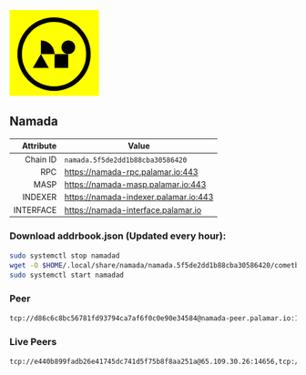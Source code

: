 ![Logo](https://raw.githubusercontent.com/Pa1amar/mainnets/refs/heads/main/namada/logo.png)
## Namada
| Attribute | Value |
|----------:|-------|
| Chain ID         | `namada.5f5de2dd1b88cba30586420` |
| RPC  | https://namada-rpc.palamar.io:443 |
| MASP  | https://namada-masp.palamar.io:443 |
| INDEXER | https://namada-indexer.palamar.io:443 |
| INTERFACE | https://namada-interface.palamar.io |

### Download addrbook.json (Updated every hour):
```bash
sudo systemctl stop namadad
wget -O $HOME/.local/share/namada/namada.5f5de2dd1b88cba30586420/cometbft/config/addrbook.json https://storage.palamar.io/mainnet/namada/addrbook.json
sudo systemctl start namadad
```
### Peer
```bash
tcp://d86c6c8bc56781fd93794ca7af6f0c0e90e34584@namada-peer.palamar.io:16656
```











### Live Peers
```
tcp://e440b899fadb26e41745dc741d5f75b8f8aa251a@65.109.30.26:14656,tcp://d83cd082b8973644e381fad9421ca29fb50fe059@65.108.73.189:20400,tcp://4fc1398cb721afd3e73a00281b13d5fec0ce7566@138.201.221.23:26656,tcp://f599bec873183d371ae22f89195d3ced22dda2f3@46.4.29.231:5000,tcp://86238829d64fe2fa5b4337ca90926f9ec56445f2@193.35.57.185:36656,tcp://a6c18cc83e7b0755abf57bc7ac59d0496de5cf27@64.120.114.5:20056,tcp://20d302d5cf8e85ef8c9f8c38d0c5e87d5f3620a6@34.13.128.48:26656,tcp://04f840d09db8d7c409cecb963f37485200904423@93.159.130.40:28656,tcp://509f1e843cf881650a4151aa804ddd7a7188e88f@195.201.197.246:32656,tcp://35bea1f9d7a2f34ac093ae361c6876b328d8cf20@172.161.145.12:26656,tcp://1cb0c9813db48396b31976443a1cd88b73e0fb05@95.216.78.215:26656,tcp://04affb50117ef548cbf7d1ddb1e6416dec0645ae@65.108.75.179:14656,tcp://e461529f0cfc2520dbad23d402906924fef602f9@65.109.26.242:26656
```
